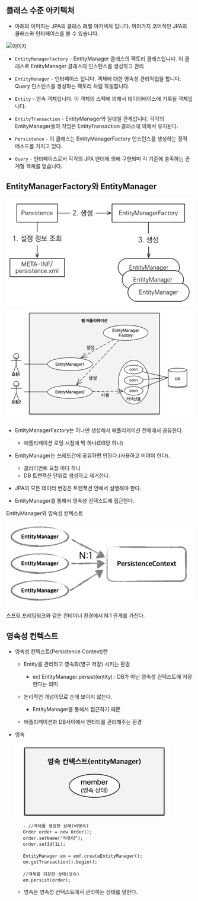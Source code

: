 

## 클래스 수준 아키텍처

   - 아래의 이미지는 JPA의 클래스 레벨 아키텍처 입니다. 여러가지 코어적인 JPA의 클래스와 인터페이스를 볼 수 있습니다.

   ![이미지](https://img1.daumcdn.net/thumb/R1280x0/?scode=mtistory2&fname=https%3A%2F%2Fblog.kakaocdn.net%2Fdn%2FcEgD5P%2FbtqFzzJu5tv%2F1Jd6JSph4Pa3UN1KDNd85K%2Fimg.png)
   
   - `EntityManagerFactory` - EntityManager 클래스의 팩토리 클래스입니다. 이 클래스로 EntityManager 클래스의 인스턴스를 생성하고 관리

   - `EntityManager` - 인터페이스 입니다. 객체에 대한 영속성 관리작업을 합니다. Query 인스턴스를 생성하는 팩토리 처럼 작동합니다.
   
   - `Entity` - 영속 객체입니다. 이 객체의 스펙에 의해서 데이터베이스에 기록될 객체입니다.

   - `EntityTransaction` - EntityManager와 일대일 관계입니다. 각각의 EntityManager들의 작업은 EntityTransaction 클래스에 의해서 유지된다.

   - `Persistence` - 이 클래스는 EntityManagerFactory 인스턴스를 생성하는 정적 메소드를 가지고 있다.

   - `Query` - 인터페이스로서 각각의 JPA 벤더에 의해 구현되며 각 기준에 충족하는 관계형 객체를 얻습니다.


## EntityManagerFactory와 EntityManager

   ![이미지](https://github.com/binghe819/jpa-learning-sandbox/raw/persistence-context/image/jpa_operation.png)
   
   ![이미지](https://github.com/binghe819/jpa-learning-sandbox/raw/persistence-context/image/entitymanagerfactory_entitymanager.png)
   
   - EntityManagerFactory는 하나만 생성해서 애플리케이션 전체에서 공유한다.
        - 애플리케이션 로딩 시점에 딱 하나(DB당 하나)
   
   - EntityManager는 쓰레드간에 공유하면 안된다.(사용하고 버려야 한다).
        - 클라이언트 요청 마다 하나
        - DB 트랜잭션 단위로 생성하고 제거한다.

   - JPA의 모든 데이터 변경은 트랜잭션 안에서 실행해야 한다.
   - EntityManager를 통해서 영속성 컨텍스트에 접근한다.

  EntityManager와 영속성 컨텍스트
  
  ![이미지](https://github.com/binghe819/jpa-learning-sandbox/raw/persistence-context/image/entitymanager_persistcontext_n.png)
  
  스프링 프레임워크와 같은 컨테이너 환경에서 N:1 관계를 가진다.
  
  
  ## 영속성 컨텍스트
  
   - 영속성 컨텍스트(Persistence Context)란
        - Entity를 관리하고 영속화(영구 저장) 시키는 환경
            - ex) EntityManager.persist(entity) : DB가 아닌 영속성 컨텍스트에 저장한다는 의미
        - 논리적인 개념이므로 눈에 보이지 않는다.
        
            - EntityManager를 통해서 접근하기 때문
        - 애플리케이션과 DB사이에서 엔티티를 관리해주는 환경
    
   - 영속
       
        ![이미지](https://github.com/binghe819/jpa-learning-sandbox/raw/persistence-context/image/entity_lifecycle_managed.png)     
            
            - //객체를 생성한 상태(비영속)
            Order order = new Order();
            order.setName("떡볶이");
            order.setId(1L);
            
            EntityManager em = emf.createEntityManager();
            em.getTransaction().begin();
            
            //객체를 저장한 상태(영속)
            em.persist(order);
            
      - 영속은 영속성 컨텍스트에서 관리하는 상태를 말한다.
